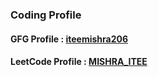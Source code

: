 <h3>Coding Profile</h3>
<h4>GFG Profile :  <a href="https://www.geeksforgeeks.org/user/iteemishra206/">iteemishra206</a></h4>

<h4>LeetCode Profile : 
<a href="https://leetcode.com/u/MISHRA_ITEE/">MISHRA_ITEE</a></h4>
